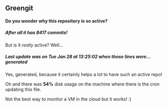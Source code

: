 ## Greengit

#### Do you wonder why this repository is so active?

##### After all it has 8417 commits!

But is it *really* active? Well...

##### Last update was on Tue Jan 28 at 13:25:02 when those lines were... generated

Yes, generated, because it certainly helps a lot to have such an active repo!

Oh and there was **54%** disk usage on the machine
where there is the cron updating this file.

Not the best way to monitor a VM in the cloud but it works! :)
